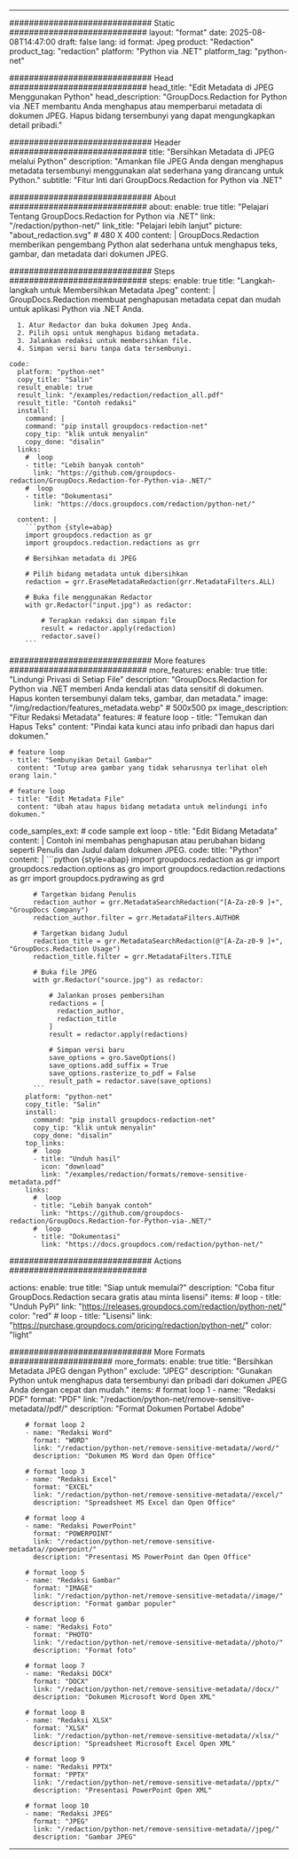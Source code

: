 
---
############################# Static ############################
layout: "format"
date:  2025-08-08T14:47:00
draft: false
lang: id
format: Jpeg
product: "Redaction"
product_tag: "redaction"
platform: "Python via .NET"
platform_tag: "python-net"

############################# Head ############################
head_title: "Edit Metadata di JPEG Menggunakan Python"
head_description: "GroupDocs.Redaction for Python via .NET membantu Anda menghapus atau memperbarui metadata di dokumen JPEG. Hapus bidang tersembunyi yang dapat mengungkapkan detail pribadi."

############################# Header ############################
title: "Bersihkan Metadata di JPEG melalui Python" 
description: "Amankan file JPEG Anda dengan menghapus metadata tersembunyi menggunakan alat sederhana yang dirancang untuk Python."
subtitle: "Fitur Inti dari GroupDocs.Redaction for Python via .NET" 

############################# About ############################
about:
    enable: true
    title: "Pelajari Tentang GroupDocs.Redaction for Python via .NET"
    link: "/redaction/python-net/"
    link_title: "Pelajari lebih lanjut"
    picture: "about_redaction.svg" # 480 X 400
    content: |
       GroupDocs.Redaction memberikan pengembang Python alat sederhana untuk menghapus teks, gambar, dan metadata dari dokumen JPEG.

############################# Steps ############################
steps:
    enable: true
    title: "Langkah-langkah untuk Membersihkan Metadata Jpeg"
    content: |
      GroupDocs.Redaction membuat penghapusan metadata cepat dan mudah untuk aplikasi Python via .NET Anda.
      
      1. Atur Redactor dan buka dokumen Jpeg Anda.
      2. Pilih opsi untuk menghapus bidang metadata.
      3. Jalankan redaksi untuk membersihkan file.
      4. Simpan versi baru tanpa data tersembunyi.
   
    code:
      platform: "python-net"
      copy_title: "Salin"
      result_enable: true
      result_link: "/examples/redaction/redaction_all.pdf"
      result_title: "Contoh redaksi"
      install:
        command: |
        command: "pip install groupdocs-redaction-net"
        copy_tip: "klik untuk menyalin"
        copy_done: "disalin"
      links:
        #  loop
        - title: "Lebih banyak contoh"
          link: "https://github.com/groupdocs-redaction/GroupDocs.Redaction-for-Python-via-.NET/"
        #  loop
        - title: "Dokumentasi"
          link: "https://docs.groupdocs.com/redaction/python-net/"
          
      content: |
        ```python {style=abap}
        import groupdocs.redaction as gr
        import groupdocs.redaction.redactions as grr

        # Bersihkan metadata di JPEG

        # Pilih bidang metadata untuk dibersihkan
        redaction = grr.EraseMetadataRedaction(grr.MetadataFilters.ALL)

        # Buka file menggunakan Redactor
        with gr.Redactor("input.jpg") as redactor:

            # Terapkan redaksi dan simpan file
            result = redactor.apply(redaction)
            redactor.save()
        ```            


############################# More features ############################
more_features:
  enable: true
  title: "Lindungi Privasi di Setiap File"
  description: "GroupDocs.Redaction for Python via .NET memberi Anda kendali atas data sensitif di dokumen. Hapus konten tersembunyi dalam teks, gambar, dan metadata."
  image: "/img/redaction/features_metadata.webp" # 500x500 px
  image_description: "Fitur Redaksi Metadata"
  features:
    # feature loop
    - title: "Temukan dan Hapus Teks"
      content: "Pindai kata kunci atau info pribadi dan hapus dari dokumen."

    # feature loop
    - title: "Sembunyikan Detail Gambar"
      content: "Tutup area gambar yang tidak seharusnya terlihat oleh orang lain."

    # feature loop
    - title: "Edit Metadata File"
      content: "Ubah atau hapus bidang metadata untuk melindungi info dokumen."
      
  code_samples_ext:
    # code sample ext loop
    - title: "Edit Bidang Metadata"
      content: |
        Contoh ini membahas penghapusan atau perubahan bidang seperti Penulis dan Judul dalam dokumen JPEG.
      code:
        title: "Python"
        content: |
          ```python {style=abap}
          import groupdocs.redaction as gr
          import groupdocs.redaction.options as gro
          import groupdocs.redaction.redactions as grr
          import groupdocs.pydrawing as grd

          # Targetkan bidang Penulis
          redaction_author = grr.MetadataSearchRedaction("[A-Za-z0-9 ]+", "GroupDocs Company")
          redaction_author.filter = grr.MetadataFilters.AUTHOR

          # Targetkan bidang Judul
          redaction_title = grr.MetadataSearchRedaction(@"[A-Za-z0-9 ]+", "GroupDocs.Redaction Usage")
          redaction_title.filter = grr.MetadataFilters.TITLE

          # Buka file JPEG
          with gr.Redactor("source.jpg") as redactor:

              # Jalankan proses pembersihan
              redactions = [
                redaction_author,
                redaction_title
              ]
              result = redactor.apply(redactions)

              # Simpan versi baru
              save_options = gro.SaveOptions()
              save_options.add_suffix = True
              save_options.rasterize_to_pdf = False
              result_path = redactor.save(save_options)
          ```
        platform: "python-net"
        copy_title: "Salin"
        install:
          command: "pip install groupdocs-redaction-net"
          copy_tip: "klik untuk menyalin"
          copy_done: "disalin"
        top_links:
          #  loop
          - title: "Unduh hasil"
            icon: "download"
            link: "/examples/redaction/formats/remove-sensitive-metadata.pdf"
        links:
          #  loop
          - title: "Lebih banyak contoh"
            link: "https://github.com/groupdocs-redaction/GroupDocs.Redaction-for-Python-via-.NET/"
          #  loop
          - title: "Dokumentasi"
            link: "https://docs.groupdocs.com/redaction/python-net/"


############################# Actions ############################

actions:
  enable: true
  title: "Siap untuk memulai?"
  description: "Coba fitur GroupDocs.Redaction secara gratis atau minta lisensi"
  items:
    #  loop
    - title: "Unduh PyPi"
      link: "https://releases.groupdocs.com/redaction/python-net/"
      color: "red"
        #  loop
    - title: "Lisensi"
      link: "https://purchase.groupdocs.com/pricing/redaction/python-net/"
      color: "light"


############################# More Formats #####################
more_formats:
    enable: true
    title: "Bersihkan Metadata JPEG dengan Python"
    exclude: "JPEG"
    description: "Gunakan Python untuk menghapus data tersembunyi dan pribadi dari dokumen JPEG Anda dengan cepat dan mudah."
    items: 
        # format loop 1
        - name: "Redaksi PDF"
          format: "PDF"
          link: "/redaction/python-net/remove-sensitive-metadata//pdf/"
          description: "Format Dokumen Portabel Adobe"

        # format loop 2
        - name: "Redaksi Word"
          format: "WORD"
          link: "/redaction/python-net/remove-sensitive-metadata//word/"
          description: "Dokumen MS Word dan Open Office"
          
        # format loop 3
        - name: "Redaksi Excel"
          format: "EXCEL"
          link: "/redaction/python-net/remove-sensitive-metadata//excel/"
          description: "Spreadsheet MS Excel dan Open Office"

        # format loop 4
        - name: "Redaksi PowerPoint"
          format: "POWERPOINT"
          link: "/redaction/python-net/remove-sensitive-metadata//powerpoint/"
          description: "Presentasi MS PowerPoint dan Open Office"

        # format loop 5
        - name: "Redaksi Gambar"
          format: "IMAGE"
          link: "/redaction/python-net/remove-sensitive-metadata//image/"
          description: "Format gambar populer"

        # format loop 6
        - name: "Redaksi Foto"
          format: "PHOTO"
          link: "/redaction/python-net/remove-sensitive-metadata//photo/"
          description: "Format foto"

        # format loop 7
        - name: "Redaksi DOCX"
          format: "DOCX"
          link: "/redaction/python-net/remove-sensitive-metadata//docx/"
          description: "Dokumen Microsoft Word Open XML"
          
        # format loop 8
        - name: "Redaksi XLSX"
          format: "XLSX"
          link: "/redaction/python-net/remove-sensitive-metadata//xlsx/"
          description: "Spreadsheet Microsoft Excel Open XML"
          
        # format loop 9
        - name: "Redaksi PPTX"
          format: "PPTX"
          link: "/redaction/python-net/remove-sensitive-metadata//pptx/"
          description: "Presentasi PowerPoint Open XML"

        # format loop 10
        - name: "Redaksi JPEG"
          format: "JPEG"
          link: "/redaction/python-net/remove-sensitive-metadata//jpeg/"
          description: "Gambar JPEG"


---